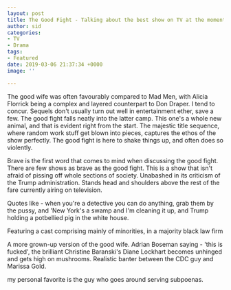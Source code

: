 ```yaml
---
layout: post
title: The Good Fight - Talking about the best show on TV at the moment
author: sid
categories:
- TV
- Drama
tags:
- Featured
date: 2019-03-06 21:37:34 +0000
image: ''

---
```

The good wife was often favourably compared to Mad Men, with Alicia Florrick being a complex and layered counterpart to Don Draper. I tend to concur. Sequels don't usually turn out well in entertainment ether, save a few. The good fight falls neatly into the latter camp. This one's a whole new animal, and that is evident right from the start. The majestic title sequence, where random work stuff get blown into pieces, captures the ethos of the show perfectly. The good fight is here to shake things up, and often does so violently.

Brave is the first word that comes to mind when discussing the good fight. There are few shows as brave as the good fight. This is a show that isn't afraid of pissing off whole sections of society. Unabashed in its criticism of the Trump administration. Stands head and shoulders above the rest of the fare currently airing on television.

Quotes like - when you're a detective you can do anything, grab them by the pussy, and 'New York's a swamp and I'm cleaning it up, and Trump holding a potbellied pig in the white house.

Featuring a cast comprising mainly of minorities, in a majority black law firm

A more grown-up version of the good wife. Adrian Boseman saying - 'this is fucked', the brilliant Christine Baranski's Diane Lockhart becomes unhinged and gets high on mushrooms. Realistic banter between the CDC guy and Marissa Gold.

my personal favorite is the guy who goes around serving subpoenas.